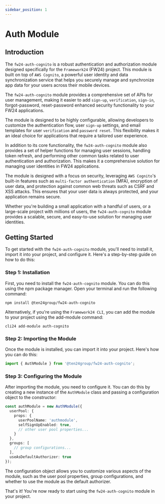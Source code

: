 ```yaml
---
sidebar_position: 1
---
```


# Auth Module

## Introduction

The `fw24-auth-cognito` is a robust authentication and authorization module designed specifically for the `Framework24` (FW24) project. This module is built on top of `AWS Cognito`, a powerful user identity and data synchronization service that helps you securely manage and synchronize app data for your users across their mobile devices.

The `fw24-auth-cognito` module provides a comprehensive set of APIs for user management, making it easier to add `sign-up`, `verification`, `sign-in`, forgot-password, reset-password enhanced security functionality to your FW24 applications.

The module is designed to be highly configurable, allowing developers to customize the authentication flow, user `sign-up` settings, and email templates for user `verification` and `password reset`. This flexibility makes it an ideal choice for applications that require a tailored user experience.

In addition to its core functionality, the `fw24-auth-cognito` module also provides a set of helper functions for managing user sessions, handling token refresh, and performing other common tasks related to user authentication and authorization. This makes it a comprehensive solution for managing user identities in FW24 applications.

The module is designed with a focus on security, leveraging `AWS Cognito`'s built-in features such as `multi-factor authentication` (MFA), encryption of user data, and protection against common web threats such as CSRF and XSS attacks. This ensures that your user data is always protected, and your application remains secure.

Whether you're building a small application with a handful of users, or a large-scale project with millions of users, the `fw24-auth-cognito` module provides a scalable, secure, and easy-to-use solution for managing user identities.

## Getting Started

To get started with the `fw24-auth-cognito` module, you'll need to install it, import it into your project, and configure it. Here's a step-by-step guide on how to do this:

### Step 1: Installation

First, you need to install the `fw24-auth-cognito` module. You can do this using the npm package manager. Open your terminal and run the following command:

```shell
npm install @ten24group/fw24-auth-cognito
```

Alternatively, if you're using the `Framework24 CLI`, you can add the module to your project using the add-module command:

```shell
cli24 add-module auth-cognito
```

### Step 2: Importing the Module

Once the module is installed, you can import it into your project. Here's how you can do this:

```ts
import { AuthModule } from '@ten24group/fw24-auth-cognito';
```

### Step 3: Configuring the Module

After importing the module, you need to configure it. You can do this by creating a new instance of the `AuthModule` class and passing a configuration object to the constructor:

```ts
const authModule = new AuthModule({
  userPool: {
    props: {
      userPoolName: 'authmodule',
      selfSignUpEnabled: true,
      // other user pool properties...
    }
  },
  groups: [
    // group configurations...
  ],
  useAsDefaultAuthorizer: true
});
```

The configuration object allows you to customize various aspects of the module, such as the user pool properties, group configurations, and whether to use the module as the default authorizer.

That's it! You're now ready to start using the `fw24-auth-cognito` module in your project.
